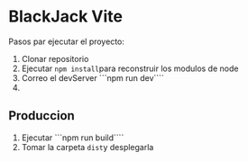 # BlackJack Vite

Pasos par ejecutar el proyecto:

1. Clonar repositorio
2. Ejecutar ```npm install```para reconstruir los modulos de node
3. Correo el devServer ```npm run dev````
4.

## Produccion

1. Ejecutar ```npm run build````
2. Tomar la carpeta ```dist```y desplegarla